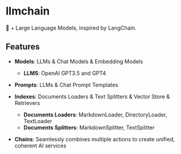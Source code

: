 # llmchain

🦀 + Large Language Models, inspired by LangChain.

## Features

- **Models**: LLMs & Chat Models & Embedding Models
    - **LLMS**: OpenAI GPT3.5 and GPT4

- **Prompts**: LLMs & Chat Prompt Templates

- **Indexes**: Documents Loaders & Text Splitters & Vector Store & Retrievers
  - **Documents Loaders**: MarkdownLoader, DirectoryLoader, TextLoader
  - **Documents Splitters**: MarkdownSplitter, TextSplitter

- **Chains**: Seamlessly combines multiple actions to create unified, coherent AI services
